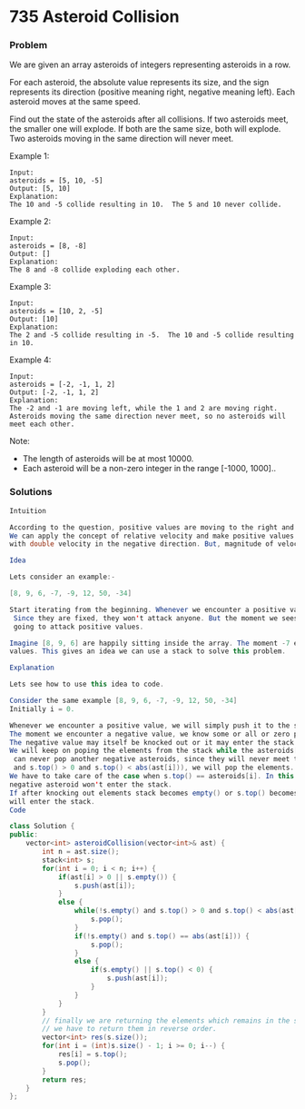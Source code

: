 # 735 Asteroid Collision

### Problem

We are given an array asteroids of integers representing asteroids in a row.

For each asteroid, the absolute value represents its size, and the sign represents its direction \(positive meaning right, negative meaning left\). Each asteroid moves at the same speed.

Find out the state of the asteroids after all collisions. If two asteroids meet, the smaller one will explode. If both are the same size, both will explode. Two asteroids moving in the same direction will never meet.

Example 1:

```
Input:
asteroids = [5, 10, -5]
Output: [5, 10]
Explanation:
The 10 and -5 collide resulting in 10.  The 5 and 10 never collide.
```

Example 2:

```
Input:
asteroids = [8, -8]
Output: []
Explanation:
The 8 and -8 collide exploding each other.
```

Example 3:

```
Input:
asteroids = [10, 2, -5]
Output: [10]
Explanation:
The 2 and -5 collide resulting in -5.  The 10 and -5 collide resulting in 10.
```

Example 4:

```
Input:
asteroids = [-2, -1, 1, 2]
Output: [-2, -1, 1, 2]
Explanation:
The -2 and -1 are moving left, while the 1 and 2 are moving right.
Asteroids moving the same direction never meet, so no asteroids will meet each other.
```

Note:

* The length of asteroids will be at most 10000.
* Each asteroid will be a non-zero integer in the range \[-1000, 1000\]..

### Solutions

```java
Intuition

According to the question, positive values are moving to the right and negative values are moving to the left. 
We can apply the concept of relative velocity and make positive values as fixed and negative values now moving 
with double velocity in the negative direction. But, magnitude of velocity does not matter only the direction matters.

Idea

Lets consider an example:-

[8, 9, 6, -7, -9, 12, 50, -34]

Start iterating from the beginning. Whenever we encounter a positive value, we don't have to do anything.
 Since they are fixed, they won't attack anyone. But the moment we sees a negative value, we are sure it is 
 going to attack positive values.

Imagine [8, 9, 6] are happily sitting inside the array. The moment -7 enters, it will start knocking out positive 
values. This gives an idea we can use a stack to solve this problem.

Explanation

Lets see how to use this idea to code.

Consider the same example [8, 9, 6, -7, -9, 12, 50, -34]
Initially i = 0.

Whenever we encounter a positive value, we will simply push it to the stack.
The moment we encounter a negative value, we know some or all or zero positive values will be knocked out of the stack. 
The negative value may itself be knocked out or it may enter the stack.
We will keep on poping the elements from the stack while the asteroids[i] > s.top(). But remember, negative asteroids
 can never pop another negative asteroids, since they will never meet them. So, the final condition is while(!s.empty() 
 and s.top() > 0 and s.top() < abs(ast[i])), we will pop the elements.
We have to take care of the case when s.top() == asteroids[i]. In this case one positive element will pop out and 
negative asteroid won't enter the stack.
If after knocking out elements stack becomes empty() or s.top() becomes negative, that means the current asteroids[i] 
will enter the stack.
Code

class Solution {
public:
    vector<int> asteroidCollision(vector<int>& ast) {
        int n = ast.size();
        stack<int> s;
        for(int i = 0; i < n; i++) {
            if(ast[i] > 0 || s.empty()) {
                s.push(ast[i]);
            }
            else {
                while(!s.empty() and s.top() > 0 and s.top() < abs(ast[i])) {
                    s.pop();
                }
                if(!s.empty() and s.top() == abs(ast[i])) {
                    s.pop();
                }
                else {
                    if(s.empty() || s.top() < 0) {
                        s.push(ast[i]);
                    }
                }
            }
        }
		// finally we are returning the elements which remains in the stack.
		// we have to return them in reverse order.
        vector<int> res(s.size());
        for(int i = (int)s.size() - 1; i >= 0; i--) {
            res[i] = s.top();
            s.pop();
        }
        return res;
    }
};
```



